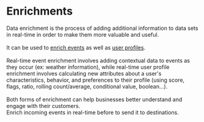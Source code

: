 # Enrichments

Data enrichment is the process of adding additional information to data sets in real-time in order to make them more valuable and useful.\
\
It can be used to [enrich events](events-enrichment.md) as well as [user profiles](augmented-user-attributes/). \
\
Real-time event enrichment involves adding contextual data to events as they occur (ex: weather information), while real-time user profile enrichment involves calculating new attributes about a user's characteristics, behavior, and preferences to their profile (using score, flags, ratio, rolling count/average, conditional value, boolean...). \
\
Both forms of enrichment can help businesses better understand and engage with their customers.\
Enrich incoming events in real-time before to send it to destinations.
